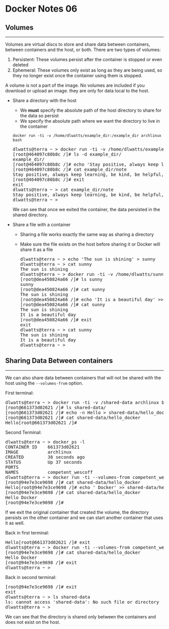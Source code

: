 # Docker Notes 06

## Volumes

---

Volumes are virtual discs to store and share data between containers, between containers and the host,
or both. There are two types of volumes:

1. Persistent: These volumes persist after the container is stopped or even deleted
2. Ephemeral: These volumes only exist as long as they are being used, so they no longer exist once
   the container using them is stopped.

A volume is not a part of the image. No volumes are included if you download or upload an image. they
are only for data local to the host.

- Share a directory with the host

  - We **must** specify the absolute path of the host directory to share for the data so persist
  - We specify the absolute path where we want the directory to live in the container

  `docker run -ti -v /home/dlwatts/example_dir:/example_dir archlinux bash`

  <pre>
  dlwatts@terra ~ > docker run -ti -v /home/dlwatts/example_dir:/example_dir archlinux bash
  [root@464097c80b8c /]# ls -d example_dir/
  example_dir/
  [root@464097c80b8c /]# echo 'Stay positive, always keep learning, be kind, be helpful, share knowledge' > example_dir/note
  [root@464097c80b8c /]# cat example_dir/note
  Stay positive, always keep learning, be kind, be helpful, share knowledge
  [root@464097c80b8c /]# exit
  exit
  dlwatts@terra ~ > cat example_dir/note
  Stay positive, always keep learning, be kind, be helpful, share knowledge
  dlwatts@terra ~ >
  </pre>

  We can see that once we exited the container, the data persisted in the shared
  directory.

- Share a file with a container

  - Sharing a file works exactly the same way as sharing a directory
  - Make sure the file exists on the host before sharing it or Docker will share it as a file

    <pre>
    dlwatts@terra ~ > echo 'The sun is shining' > sunny
    dlwatts@terra ~ > cat sunny
    The sun is shining
    dlwatts@terra ~ > docker run -ti -v /home/dlwatts/sunny:/sunny archlinux bash
    [root@dea450824a66 /]# ls sunny
    sunny
    [root@dea450824a66 /]# cat sunny
    The sun is shining
    [root@dea450824a66 /]# echo 'It is a beautiful day' >> sunny
    [root@dea450824a66 /]# cat sunny
    The sun is shining
    It is a beautiful day
    [root@dea450824a66 /]# exit
    exit
    dlwatts@terra ~ > cat sunny
    The sun is shining
    It is a beautiful day
    dlwatts@terra ~ >
    </pre>

## Sharing Data Between containers

---

We can also share data between containers that will not be shared with the host using the
`--volumes-from` option.

First terminal:

<pre>
dlwatts@terra ~ > docker run -ti -v /shared-data archlinux bash
[root@661373d02621 /]# ls shared-data/
[root@661373d02621 /]# echo -n Hello > shared-data/hello_docker
[root@661373d02621 /]# cat shared-data/hello_docker
Hello[root@661373d02621 /]#
</pre>

Second Terminal:

<pre>
dlwatts@terra ~ > docker_ps -l
CONTAINER ID    661373d02621
IMAGE           archlinux
CREATED         38 seconds ago
STATUS          Up 37 seconds
PORTS
NAMES           competent_wescoff
dlwatts@terra ~ > docker run -ti --volumes-from competent_wescoff archlinux bash
[root@94e7e3ce9698 /]# cat shared-data/hello_docker
Hello[root@94e7e3ce9698 /]# echo ' Docker' >> shared-data/hello_docker
[root@94e7e3ce9698 /]# cat shared-data/hello_docker
Hello Docker
[root@94e7e3ce9698 /]#
</pre>

If we exit the original container that created the volume, the directory persists on the other
container and we can start another container that uses it as well.

Back in first terminal:

<pre>
Hello[root@661373d02621 /]# exit
dlwatts@terra ~ > docker run -ti --volumes-from competent_wescoff archlinux bash
[root@94e7e3ce9698 /]# cat shared-data/hello_docker
Hello Docker
[root@94e7e3ce9698 /]# exit
dlwatts@terra ~ >
</pre>

Back in second terminal:

<pre>
[root@94e7e3ce9698 /]# exit
exit
dlwatts@terra ~ > ls shared-data
ls: cannot access 'shared-data': No such file or directory
dlwatts@terra ~ >
</pre>

We can see that the directory is shared only between the containers and does not exist on the host.
